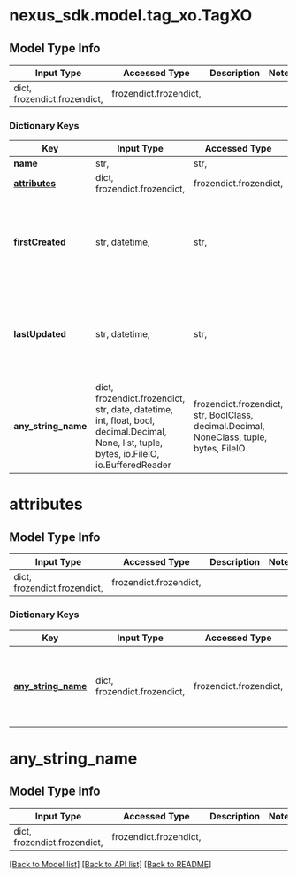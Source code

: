 # nexus_sdk.model.tag_xo.TagXO

## Model Type Info

| Input Type                   | Accessed Type          | Description | Notes |
| ---------------------------- | ---------------------- | ----------- | ----- |
| dict, frozendict.frozendict, | frozendict.frozendict, |             |

### Dictionary Keys

| Key                           | Input Type                                                                                                                                  | Accessed Type                                                                           | Description                                                        | Notes                                               |
| ----------------------------- | ------------------------------------------------------------------------------------------------------------------------------------------- | --------------------------------------------------------------------------------------- | ------------------------------------------------------------------ | --------------------------------------------------- |
| **name**                      | str,                                                                                                                                        | str,                                                                                    |                                                                    |
| **[attributes](#attributes)** | dict, frozendict.frozendict,                                                                                                                | frozendict.frozendict,                                                                  |                                                                    | [optional]                                          |
| **firstCreated**              | str, datetime,                                                                                                                              | str,                                                                                    |                                                                    | [optional] value must conform to RFC-3339 date-time |
| **lastUpdated**               | str, datetime,                                                                                                                              | str,                                                                                    |                                                                    | [optional] value must conform to RFC-3339 date-time |
| **any_string_name**           | dict, frozendict.frozendict, str, date, datetime, int, float, bool, decimal.Decimal, None, list, tuple, bytes, io.FileIO, io.BufferedReader | frozendict.frozendict, str, BoolClass, decimal.Decimal, NoneClass, tuple, bytes, FileIO | any string name can be used but the value must be the correct type | [optional]                                          |

# attributes

## Model Type Info

| Input Type                   | Accessed Type          | Description | Notes |
| ---------------------------- | ---------------------- | ----------- | ----- |
| dict, frozendict.frozendict, | frozendict.frozendict, |             |

### Dictionary Keys

| Key                                     | Input Type                   | Accessed Type          | Description                                                        | Notes      |
| --------------------------------------- | ---------------------------- | ---------------------- | ------------------------------------------------------------------ | ---------- |
| **[any_string_name](#any_string_name)** | dict, frozendict.frozendict, | frozendict.frozendict, | any string name can be used but the value must be the correct type | [optional] |

# any_string_name

## Model Type Info

| Input Type                   | Accessed Type          | Description | Notes |
| ---------------------------- | ---------------------- | ----------- | ----- |
| dict, frozendict.frozendict, | frozendict.frozendict, |             |

[[Back to Model list]](../../README.md#documentation-for-models) [[Back to API list]](../../README.md#documentation-for-api-endpoints) [[Back to README]](../../README.md)
